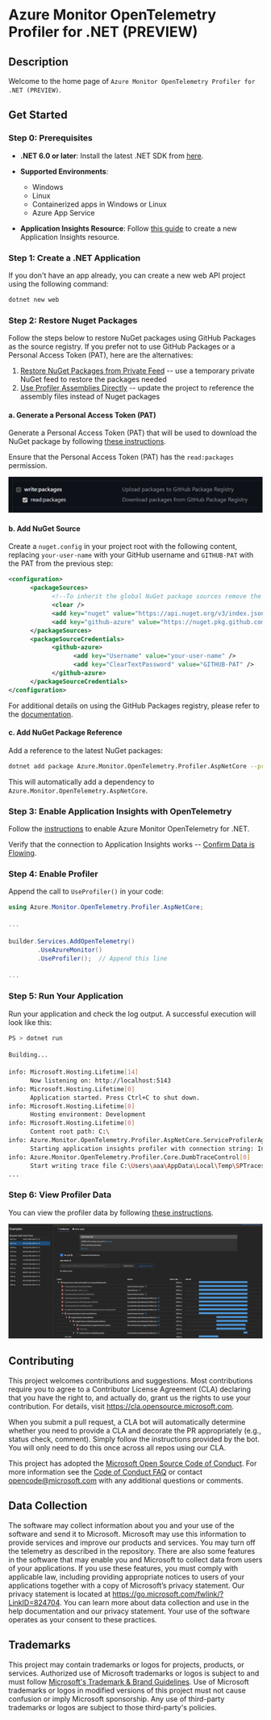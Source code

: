 # Azure Monitor OpenTelemetry Profiler for .NET (PREVIEW)

## Description

Welcome to the home page of `Azure Monitor OpenTelemetry Profiler for .NET (PREVIEW)`.

## Get Started

### Step 0: Prerequisites

- **.NET 6.0 or later**: Install the latest .NET SDK from [here](https://dotnet.microsoft.com/download/dotnet).
- **Supported Environments**:

  - Windows
  - Linux
  - Containerized apps in Windows or Linux
  - Azure App Service
- **Application Insights Resource**: Follow [this guide](https://learn.microsoft.com/azure/azure-monitor/app/create-workspace-resource#create-a-workspace-based-resource) to create a new Application Insights resource.

### Step 1: Create a .NET Application

If you don't have an app already, you can create a new web API project using the following command:

```sh
dotnet new web
```

### Step 2: Restore Nuget Packages

Follow the steps below to restore NuGet packages using GitHub Packages as the source registry. If you prefer not to use GitHub Packages or a Personal Access Token (PAT), here are the alternatives:

1. [Restore NuGet Packages from Private Feed](./docs/UseBagetter.md) -- use a temporary private NuGet feed to restore the packages needed
1. [Use Profiler Assemblies Directly](./docs/UseAssembly.md) -- update the project to reference the assembly files instead of Nuget packages

#### a. Generate a Personal Access Token (PAT)

 Generate a Personal Access Token (PAT) that will be used to download the NuGet package by following [these instructions](https://docs.github.com/authentication/keeping-your-account-and-data-secure/managing-your-personal-access-tokens#creating-a-personal-access-token-classic).

Ensure that the Personal Access Token (PAT) has the `read:packages` permission.

![PAT read](./images/PAT-read.png)

#### b. Add NuGet Source

Create a `nuget.config` in your project root with the following content, replacing `your-user-name` with your GitHub username and `GITHUB-PAT` with the PAT from the previous step:

```xml
<configuration>
      <packageSources>
            <!--To inherit the global NuGet package sources remove the <clear/> line below -->
            <clear />
            <add key="nuget" value="https://api.nuget.org/v3/index.json" />
            <add key="github-azure" value="https://nuget.pkg.github.com/Azure/index.json" />  
      </packageSources>
      <packageSourceCredentials>
            <github-azure>
                  <add key="Username" value="your-user-name" />
                  <add key="ClearTextPassword" value="GITHUB-PAT" />
            </github-azure>
      </packageSourceCredentials>
</configuration>
```

For additional details on using the GitHub Packages registry, please refer to the [documentation](https://docs.github.com/packages/working-with-a-github-packages-registry/working-with-the-nuget-registry#installing-a-package).

#### c. Add NuGet Package Reference

Add a reference to the latest NuGet packages:

```sh
dotnet add package Azure.Monitor.OpenTelemetry.Profiler.AspNetCore --prerelease
```

This will automatically add a dependency to `Azure.Monitor.OpenTelemetry.AspNetCore`.

### Step 3: Enable Application Insights with OpenTelemetry

Follow the [instructions](https://learn.microsoft.com/azure/azure-monitor/app/opentelemetry-enable?tabs=aspnetcore#enable-opentelemetry-with-application-insights) to enable Azure Monitor OpenTelemetry for .NET.

Verify that the connection to Application Insights works -- [Confirm Data is Flowing](https://learn.microsoft.com/azure/azure-monitor/app/opentelemetry-enable?tabs=aspnetcore#confirm-data-is-flowing).

### Step 4: Enable Profiler

Append the call to `UseProfiler()` in your code:

```csharp
using Azure.Monitor.OpenTelemetry.Profiler.AspNetCore;

...

builder.Services.AddOpenTelemetry()
        .UseAzureMonitor()
        .UseProfiler();  // Append this line

...
```

### Step 5: Run Your Application

Run your application and check the log output. A successful execution will look like this:

```sh
PS > dotnet run

Building...

info: Microsoft.Hosting.Lifetime[14]
      Now listening on: http://localhost:5143
info: Microsoft.Hosting.Lifetime[0]
      Application started. Press Ctrl+C to shut down.
info: Microsoft.Hosting.Lifetime[0]
      Hosting environment: Development
info: Microsoft.Hosting.Lifetime[0]
      Content root path: C:\
info: Azure.Monitor.OpenTelemetry.Profiler.AspNetCore.ServiceProfilerAgentBootstrap[0]
      Starting application insights profiler with connection string: InstrumentationKey=5d…
info: Azure.Monitor.OpenTelemetry.Profiler.Core.DumbTraceControl[0]
      Start writing trace file C:\Users\aaa\AppData\Local\Temp\SPTraces\...
...
```

### Step 6: View Profiler Data

You can view the profiler data by following [these instructions](https://learn.microsoft.com/azure/azure-monitor/profiler/profiler-data).

![sample trace](./images/sample-trace.png)

## Contributing

This project welcomes contributions and suggestions.  Most contributions require you to agree to a Contributor License Agreement (CLA) declaring that you have the right to, and actually do, grant us
the rights to use your contribution. For details, visit https://cla.opensource.microsoft.com.

When you submit a pull request, a CLA bot will automatically determine whether you need to provide a CLA and decorate the PR appropriately (e.g., status check, comment). Simply follow the instructions
provided by the bot. You will only need to do this once across all repos using our CLA.

This project has adopted the [Microsoft Open Source Code of Conduct](https://opensource.microsoft.com/codeofconduct/). For more information see the [Code of Conduct FAQ](https://opensource.microsoft.com/codeofconduct/faq/) or contact [opencode@microsoft.com](mailto:opencode@microsoft.com) with any additional questions or comments.

## Data Collection

The software may collect information about you and your use of the software and send it to Microsoft. Microsoft may use this information to provide services and improve our products and services. You may turn off the telemetry as described in the repository. There are also some features in the software that may enable you and Microsoft to collect data from users of your applications. If you use these features, you must comply with applicable law, including providing appropriate notices to users of your applications together with a copy of Microsoft’s privacy statement. Our privacy statement is located at <https://go.microsoft.com/fwlink/?LinkID=824704>. You can learn more about data collection and use in the help documentation and our privacy statement. Your use of the software operates as your consent to these practices.

## Trademarks

This project may contain trademarks or logos for projects, products, or services. Authorized use of Microsoft trademarks or logos is subject to and must follow [Microsoft's Trademark & Brand Guidelines](https://www.microsoft.com/en-us/legal/intellectualproperty/trademarks/usage/general).
Use of Microsoft trademarks or logos in modified versions of this project must not cause confusion or imply Microsoft sponsorship.
Any use of third-party trademarks or logos are subject to those third-party's policies.
